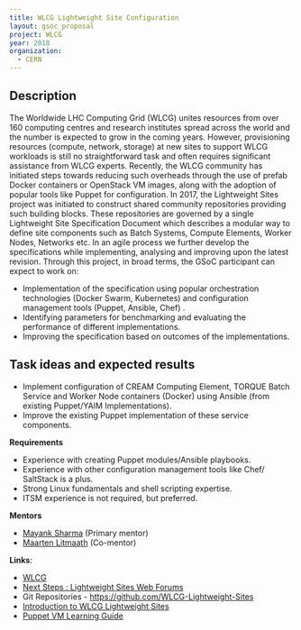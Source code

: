```yaml
---
title: WLCG Lightweight Site Configuration
layout: gsoc_proposal
project: WLCG
year: 2018
organization:
  - CERN
---
```


## Description

The Worldwide LHC Computing Grid (WLCG) unites resources from over 160 computing
centres and research institutes spread across the world and the number is
expected to grow in the coming years. However, provisioning resources (compute,
network, storage) at new sites to support WLCG workloads is still no
straightforward task and often requires significant assistance from WLCG
experts. Recently, the WLCG community has initiated steps towards reducing such
overheads through the use of prefab Docker containers or OpenStack VM images,
along with the adoption of popular tools like Puppet for configuration. In 2017,
the Lightweight Sites project was initiated to construct shared community
repositories providing such building blocks. These repositories are governed by
a single Lightweight Site Specification Document which describes a modular way
to define site components such as Batch Systems, Compute Elements, Worker Nodes,
Networks etc. In an agile process we further develop the specifications while
implementing, analysing and improving upon the latest revision. Through this
project, in broad terms, the GSoC participant can expect to work on:

- Implementation of the specification using popular orchestration technologies
  (Docker Swarm, Kubernetes) and configuration management tools (Puppet,
  Ansible, Chef) .
- Identifying parameters for benchmarking and evaluating the performance of
  different implementations.
- Improving the specification based on outcomes of the implementations.

## Task ideas and expected results

- Implement configuration of CREAM Computing Element, TORQUE Batch Service and
  Worker Node containers (Docker) using Ansible (from existing Puppet/YAIM
  Implementations).
- Improve the existing Puppet implementation of these service components.

**Requirements**

- Experience with creating Puppet modules/Ansible playbooks.
- Experience with other configuration management tools like Chef/ SaltStack is a
  plus.
- Strong Linux fundamentals and shell scripting expertise.
- ITSM experience is not required, but preferred.

**Mentors**

- [Mayank Sharma](mailto:mayank.sharma@cern.ch?subject=GSoC-LWSite) (Primary
  mentor)
- [Maarten Litmaath](mailto:maarten.litmaath@cern.ch?subject=GSoC-LWSite)
  (Co-mentor)

**Links**:

- [WLCG](http://wlcg.web.cern.ch)
- [Next Steps : Lightweight Sites Web Forums](https://groups.google.com/forum/#!forum/wlcg-lightweight-sites)
- Git Repositories - https://github.com/WLCG-Lightweight-Sites
- [Introduction to WLCG Lightweight Sites](https://indico.jinr.ru/contributionDisplay.py?contribId=219&confId=151)
- [Puppet VM Learning Guide](https://puppet.com/download-learning-vm?_ga=1.75488720.375650118.1442481193)

